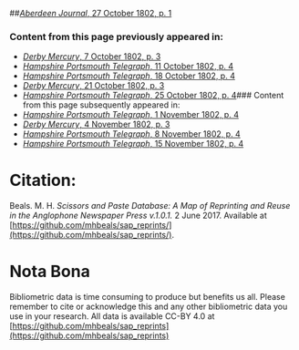 ##[*Aberdeen Journal*, 27 October 1802, p. 1](https://mhbeals.github.io/sap_html/Aberdeen-Journal/Aberdeen-Journal-27-October-1802-p-1)

### Content from this page previously appeared in:
+ [*Derby Mercury*, 7 October 1802, p. 3](https://mhbeals.github.io/sap_html/Derby-Mercury/Derby-Mercury-7-October-1802-p-3)
+ [*Hampshire Portsmouth Telegraph*, 11 October 1802, p. 4](https://mhbeals.github.io/sap_html/Hampshire-Portsmouth-Telegraph/Hampshire-Portsmouth-Telegraph-11-October-1802-p-4)
+ [*Hampshire Portsmouth Telegraph*, 18 October 1802, p. 4](https://mhbeals.github.io/sap_html/Hampshire-Portsmouth-Telegraph/Hampshire-Portsmouth-Telegraph-18-October-1802-p-4)
+ [*Derby Mercury*, 21 October 1802, p. 3](https://mhbeals.github.io/sap_html/Derby-Mercury/Derby-Mercury-21-October-1802-p-3)
+ [*Hampshire Portsmouth Telegraph*, 25 October 1802, p. 4](https://mhbeals.github.io/sap_html/Hampshire-Portsmouth-Telegraph/Hampshire-Portsmouth-Telegraph-25-October-1802-p-4)### Content from this page subsequently appeared in:
+ [*Hampshire Portsmouth Telegraph*, 1 November 1802, p. 4](https://mhbeals.github.io/sap_html/Hampshire-Portsmouth-Telegraph/Hampshire-Portsmouth-Telegraph-1-November-1802-p-4)
+ [*Derby Mercury*, 4 November 1802, p. 3](https://mhbeals.github.io/sap_html/Derby-Mercury/Derby-Mercury-4-November-1802-p-3)
+ [*Hampshire Portsmouth Telegraph*, 8 November 1802, p. 4](https://mhbeals.github.io/sap_html/Hampshire-Portsmouth-Telegraph/Hampshire-Portsmouth-Telegraph-8-November-1802-p-4)
+ [*Hampshire Portsmouth Telegraph*, 15 November 1802, p. 4](https://mhbeals.github.io/sap_html/Hampshire-Portsmouth-Telegraph/Hampshire-Portsmouth-Telegraph-15-November-1802-p-4)
                    
# Citation: 

Beals. M. H. *Scissors and Paste Database: A Map of Reprinting and Reuse in the Anglophone Newspaper Press v.1.0.1.* 2 June 2017. Available at [https://github.com/mhbeals/sap_reprints/](https://github.com/mhbeals/sap_reprints/). 
                    
# Nota Bona

Bibliometric data is time consuming to produce but benefits us all. Please remember to cite or acknowledge this and any other bibliometric data you use in your research. All data is available CC-BY 4.0 at [https://github.com/mhbeals/sap_reprints](https://github.com/mhbeals/sap_reprints)